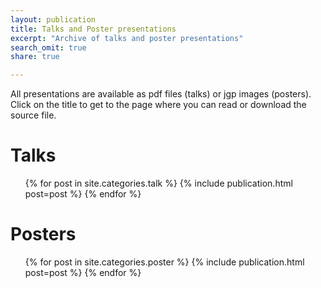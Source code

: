 ```yaml
---
layout: publication
title: Talks and Poster presentations
excerpt: "Archive of talks and poster presentations"
search_omit: true
share: true

---
```


All presentations are available as pdf files (talks) or jgp images (posters). Click on the title to get to the page where you can read or download the source file.

<h1 class='foot-description'>Talks</h1>

<ul class="post-list">
{% for post in site.categories.talk %}
  {% include publication.html post=post %}    
{% endfor %}
</ul>

<h1 class='foot-description'></h1>
<h1 class='foot-description'>Posters</h1>

<ul class="post-list">
{% for post in site.categories.poster %}
  {% include publication.html post=post %}    
{% endfor %}
</ul>
